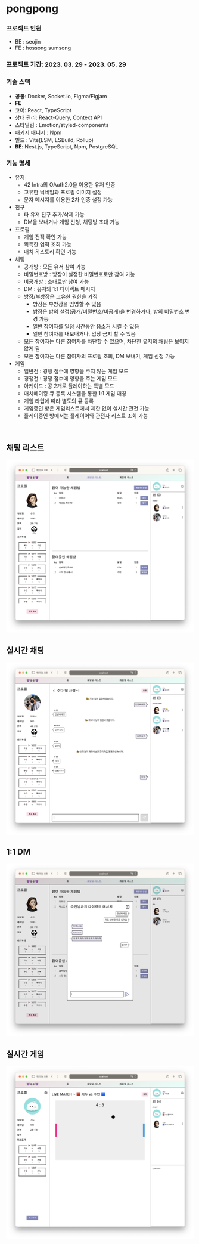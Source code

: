 # pongpong

### 프로젝트 인원
* BE : seojin
* FE : hossong sumsong

### 프로젝트 기간: 2023. 03. 29 - 2023. 05. 29

### 기술 스택
- **공통**: Docker, Socket.io, Figma/Figjam
- **FE**
 - 코어: React, TypeScript
 - 상태 관리: React-Query, Context API
 - 스타일링 : Emotion/styled-components
 - 패키지 매니저 : Npm
 - 빌드 : Vite(ESM, ESBuild, Rollup)
- **BE**: Nest.js, TypeScript, Npm, PostgreSQL

### 기능 명세
* 유저
  * 42 Intra의 OAuth2.0을 이용한 유저 인증
  * 고유한 닉네임과 프로필 이미지 설정
  * 문자 메시지를 이용한 2차 인증 설정 가능
* 친구
  * 타 유저 친구 추가/삭제 가능
  * DM을 보내거나 게임 신청, 채팅방 초대 가능
* 프로필
  * 게임 전적 확인 가능
  * 획득한 업적 조회 가능
  * 매치 히스토리 확인 가능
* 채팅
  * 공개방 : 모든 유저 참여 가능
  * 비밀번호방 : 방장이 설정한 비밀번호로만 참여 가능
  * 비공개방 : 초대로만 참여 가능
  * DM : 유저와 1:1 다이렉트 메시지
  * 방장/부방장은 고유한 권한을 가짐
    * 방장은 부방장을 임명할 수 있음
    * 방장은 방의 설정(공개/비밀번호/비공개)을 변경하거나, 방의 비밀번호 변경 가능
    * 일반 참여자를 일정 시간동안 음소거 시킬 수 있음
    * 일반 참여자를 내보내거나, 입장 금지 할 수 있음
  * 모든 참여자는 다른 참여자를 차단할 수 있으며, 차단한 유저의 채팅은 보이지 않게 됨
  * 모든 참여자는 다른 참여자의 프로필 조회, DM 보내기, 게임 신청 가능
* 게임
  * 일반전 : 경쟁 점수에 영향을 주지 않는 게임 모드
  * 경쟁전 : 경쟁 점수에 영향을 주는 게임 모드
  * 아케이드 : 공 2개로 플레이하는 특별 모드
  * 매치메이킹 큐 등록 시스템을 통한 1:1 게임 매칭
  * 게임 타입에 따라 별도의 큐 등록
  * 게임중인 방은 게임리스트에서 제한 없이 실시간 관전 가능
  * 플레이중인 방에서는 플레이어와 관전자 리스트 조회 가능

<br />

## 채팅 리스트
![chatlist](.github/readme/chatlist.png)

## 실시간 채팅
![chatroom](.github/readme/chatroom.png)

## 1:1 DM
![modal_dm](.github/readme/modal_dm.png)

## 실시간 게임
![gameroom](.github/readme/gameroom.png)
